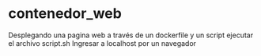 # contenedor_web
Desplegando una pagina web a través de un dockerfile y un script
ejecutar el archivo script.sh
Ingresar a localhost por un navegador
